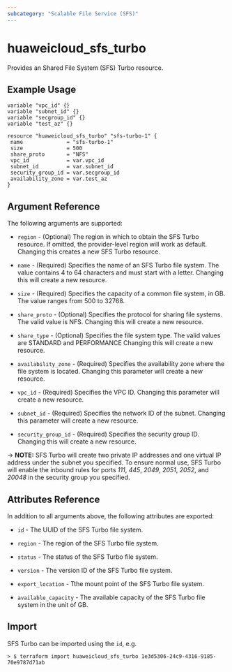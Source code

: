 ```yaml
---
subcategory: "Scalable File Service (SFS)"
---
```


# huaweicloud\_sfs\_turbo

Provides an Shared File System (SFS) Turbo resource.

## Example Usage

 ```hcl
variable "vpc_id" {}
variable "subnet_id" {}
variable "secgroup_id" {}
variable "test_az" {}

resource "huaweicloud_sfs_turbo" "sfs-turbo-1" {
  name              = "sfs-turbo-1"
  size              = 500
  share_proto       = "NFS"
  vpc_id            = var.vpc_id
  subnet_id         = var.subnet_id
  security_group_id = var.secgroup_id
  availability_zone = var.test_az
}
 ```

## Argument Reference
The following arguments are supported:

* `region` - (Optional) The region in which to obtain the SFS Turbo resource. If omitted, the provider-level region will work as default. Changing this creates a new SFS Turbo resource.

* `name` - (Required) Specifies the name of an SFS Turbo file system. The value contains 4 to 64
  characters and must start with a letter. Changing this will create a new resource.

* `size` - (Required) Specifies the capacity of a common file system, in GB. The value ranges from 500 to 32768.

* `share_proto` - (Optional) Specifies the protocol for sharing file systems. The valid value is NFS.
  Changing this will create a new resource.

* `share_type` - (Optional) Specifies the file system type. The valid values are STANDARD and PERFORMANCE
  Changing this will create a new resource.

* `availability_zone` - (Required) Specifies the availability zone where the file system is located.
  Changing this parameter will create a new resource.

* `vpc_id` - (Required) Specifies the VPC ID. Changing this parameter will create a new resource.

* `subnet_id` - (Required) Specifies the network ID of the subnet. Changing this parameter will create a new resource.

* `security_group_id` - (Required) Specifies the security group ID. Changing this will create a new resource.

-> **NOTE:**
  SFS Turbo will create two private IP addresses and one virtual IP address under the subnet you specified.
  To ensure normal use, SFS Turbo will enable the inbound rules for ports *111*, *445*, *2049*, *2051*, *2052*,
  and *20048* in the security group you specified.

## Attributes Reference
In addition to all arguments above, the following attributes are exported:

* `id` - The UUID of the SFS Turbo file system.

* `region` - The region of the SFS Turbo file system.

* `status` - The status of the SFS Turbo file system.

* `version` - The version ID of the SFS Turbo file system.

* `export_location` - Tthe mount point of the SFS Turbo file system.

* `available_capacity` - The available capacity of the SFS Turbo file system in the unit of GB.


## Import

SFS Turbo can be imported using the `id`, e.g.

```
> $ terraform import huaweicloud_sfs_turbo 1e3d5306-24c9-4316-9185-70e9787d71ab
```
   
